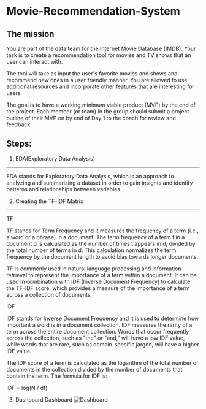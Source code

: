 # Movie-Recommendation-System

The mission
-------------------------------------------------------------------------------------------------------------------------------------------------------------------------
You are part of the data team for the Internet Movie Database (IMDB). Your task is to create a recommendation tool for movies and TV shows that an user can interact with.

The tool will take as input the user's favorite movies and shows and recommend new ones in a user friendly manner. You are allowed to use additional resources and incorporate other features that are interesting for users.

The goal is to have a working minimum viable product (MVP) by the end of the project. Each member (or team) in the group should submit a project outline of their MVP on by end of Day 1 to the coach for review and feedback.


Steps:
-----------------------------------------------------------------------------------------------------------------------------------------------------------------------
1. EDA(Exploratory Data Analysis)
----------------------------------
EDA stands for Exploratory Data Analysis, which is an approach to analyzing and summarizing a dataset in order to gain insights and identify patterns and relationships between variables.

2. Creating the TF-IDF Matrix
--------------------------------
TF

TF stands for Term Frequency and it measures the frequency of a term (i.e., a word or a phrase) in a document. The term frequency of a term t in a document d is calculated as the number of times t appears in d, divided by the total number of terms in d. This calculation normalizes the term frequency by the document length to avoid bias towards longer documents.

TF is commonly used in natural language processing and information retrieval to represent the importance of a term within a document. It can be used in combination with IDF (Inverse Document Frequency) to calculate the TF-IDF score, which provides a measure of the importance of a term across a collection of documents.

IDF

IDF stands for Inverse Document Frequency and it is used to determine how important a word is in a document collection. IDF measures the rarity of a term across the entire document collection. Words that occur frequently across the collection, such as "the" or "and," will have a low IDF value, while words that are rare, such as domain-specific jargon, will have a higher IDF value.

The IDF score of a term is calculated as the logarithm of the total number of documents in the collection divided by the number of documents that contain the term. The formula for IDF is:

IDF = log(N / df)

3. Dashboard
Dashboard
![Dashboard]([https://github.com/sainisheetal/Movie-Recommendation-System/blob/main/PowerBi/movie_recomendation.pbix](https://github.com/sainisheetal/Movie-Recommendation-System/blob/main/PowerBi/Movie%20Recomendation%20Dashboard.png))
